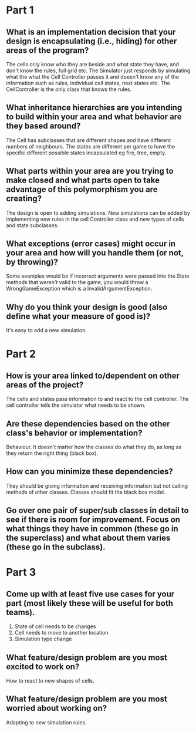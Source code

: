 # Part 1


## What is an implementation decision that your design is encapsulating (i.e., hiding) for other areas of the program?

The cells only know who they are beside and what state they have, and don't know the rules, full grid etc. The Simulator just responds by simulating what the what the Cell Controller passes it and doesn't know any of the information such as rules, individual cell states, next states etc. The CellController is the only class that knows the rules.

## What inheritance hierarchies are you intending to build within your area and what behavior are they based around?

The Cell has subclasses that are different shapes and have different numbers of neighbours. The states are different per game to have the specific different possible states incapsulated eg fire, tree, empty.

## What parts within your area are you trying to make closed and what parts open to take advantage of this polymorphism you are creating?

The design is open to adding simulations. New simulations can be added by implementing new rules in the cell Controller class and new types of cells and state subclasses.

## What exceptions (error cases) might occur in your area and how will you handle them (or not, by throwing)?

Some examples would be if incorrect arguments were passed into the State methods that weren't valid to the game, you would throw a WrongGameException which is a InvalidArgumentException.

## Why do you think your design is good (also define what your measure of good is)?

It's easy to add a new simulation.


# Part 2

## How is your area linked to/dependent on other areas of the project?
The cells and states pass information to and react to the cell controller. The cell controller tells the simulator what needs to be shown. 

## Are these dependencies based on the other class's behavior or implementation?

Behaviour. It doesn't matter how the classes do what they do, as long as they return the right thing (black box).

## How can you minimize these dependencies?
They should be giving information and receiving information but not calling methods of other classes. Classes should fit the black box model.

## Go over one pair of super/sub classes in detail to see if there is room for improvement. Focus on what things they have in common (these go in the superclass) and what about them varies (these go in the subclass).



# Part 3

## Come up with at least five use cases for your part (most likely these will be useful for both teams).

1) State of cell needs to be changes
2) Cell needs to move to another location
3) Simulation type change

## What feature/design problem are you most excited to work on?

How to react to new shapes of cells.

## What feature/design problem are you most worried about working on?

Adapting to new simulation rules.